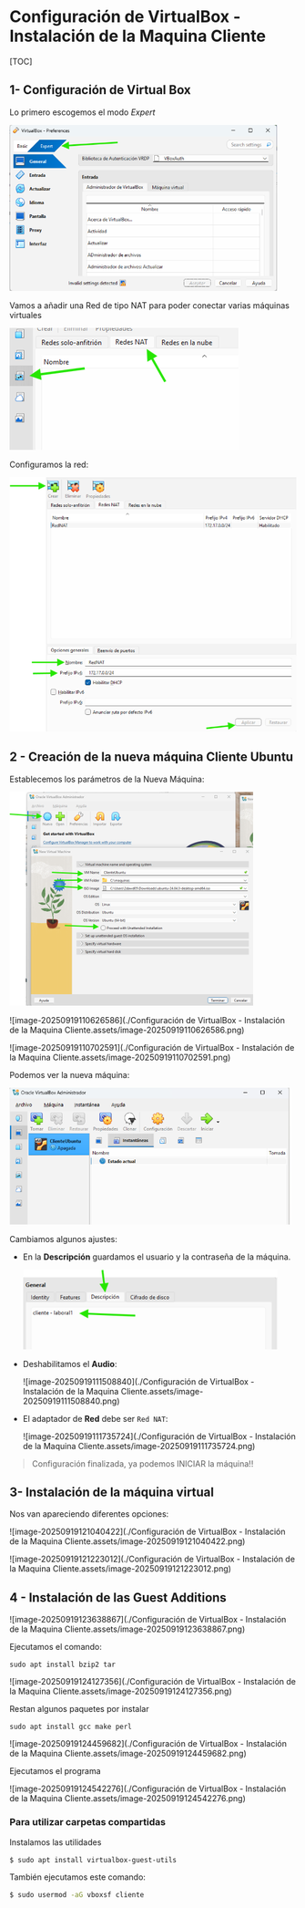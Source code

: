 # Configuración de VirtualBox - Instalación de la Maquina Cliente

[TOC]

## 1- Configuración de Virtual Box 

Lo primero escogemos el modo *Expert*

<img src="./Configuración de VirtualBox - Instalación de la Maquina Cliente.assets/image-20250919104458840.png" alt="image-20250919104458840" style="zoom: 67%;" />

Vamos a añadir una Red de tipo NAT para poder conectar varias máquinas virtuales

<img src="./Configuración de VirtualBox - Instalación de la Maquina Cliente.assets/image-20250919104800409.png" alt="image-20250919104800409"  />

Configuramos la red:

<img src="./Configuración de VirtualBox - Instalación de la Maquina Cliente.assets/image-20250919105006338.png" alt="image-20250919105006338" style="zoom: 80%;" />

## 2 - Creación de la nueva máquina Cliente Ubuntu

Establecemos los parámetros de la Nueva Máquina:

<img src="./Configuración de VirtualBox - Instalación de la Maquina Cliente.assets/image-20250919110047790.png" style="zoom:50%;" />

![image-20250919110626586](./Configuración de VirtualBox - Instalación de la Maquina Cliente.assets/image-20250919110626586.png)

![image-20250919110702591](./Configuración de VirtualBox - Instalación de la Maquina Cliente.assets/image-20250919110702591.png)

Podemos ver la nueva máquina:

<img src="./Configuración de VirtualBox - Instalación de la Maquina Cliente.assets/image-20250919110816662.png" alt="image-20250919110816662" style="zoom: 67%;" />

Cambiamos algunos ajustes:

- En la **Descripción** guardamos el usuario y la contraseña de la máquina.

  <img src="./Configuración de VirtualBox - Instalación de la Maquina Cliente.assets/image-20250919111340972.png" alt="image-20250919111340972" style="zoom: 80%;" />

- Deshabilitamos el **Audio**:

  ![image-20250919111508840](./Configuración de VirtualBox - Instalación de la Maquina Cliente.assets/image-20250919111508840.png)

- El adaptador de **Red** debe ser `Red NAT`:

  ![image-20250919111735724](./Configuración de VirtualBox - Instalación de la Maquina Cliente.assets/image-20250919111735724.png)

> Configuración finalizada, ya podemos INICIAR la máquina!!

## 3- Instalación de la máquina virtual

Nos van apareciendo diferentes opciones:

![image-20250919121040422](./Configuración de VirtualBox - Instalación de la Maquina Cliente.assets/image-20250919121040422.png)

![image-20250919121223012](./Configuración de VirtualBox - Instalación de la Maquina Cliente.assets/image-20250919121223012.png)

## 4 - Instalación de las Guest Additions

![image-20250919123638867](./Configuración de VirtualBox - Instalación de la Maquina Cliente.assets/image-20250919123638867.png)

Ejecutamos el comando:

```
sudo apt install bzip2 tar
```

![image-20250919124127356](./Configuración de VirtualBox - Instalación de la Maquina Cliente.assets/image-20250919124127356.png)

Restan algunos paquetes por instalar

```
sudo apt install gcc make perl
```

![image-20250919124459682](./Configuración de VirtualBox - Instalación de la Maquina Cliente.assets/image-20250919124459682.png)

Ejecutamos el programa

![image-20250919124542276](./Configuración de VirtualBox - Instalación de la Maquina Cliente.assets/image-20250919124542276.png)

### **Para utilizar carpetas compartidas**

Instalamos las utilidades 

```bash
$ sudo apt install virtualbox-guest-utils
```

También ejecutamos este comando:

```bash
$ sudo usermod -aG vboxsf cliente
```

